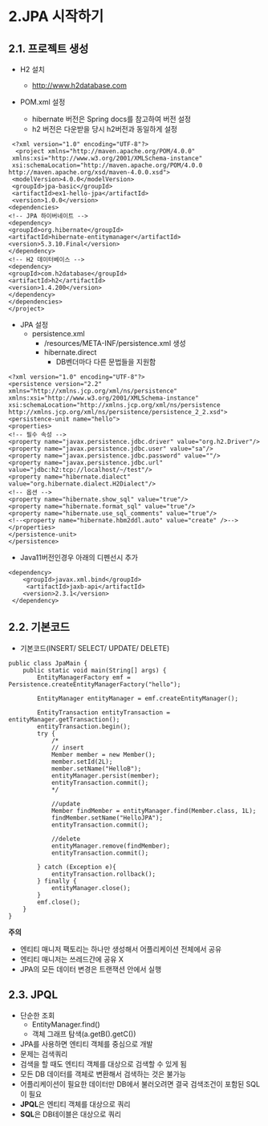 # 2.JPA 시작하기

## 2.1. 프로젝트 생성

- H2 설치
  - <http://www.h2database.com>

- POM.xml 설정
  - hibernate 버전은 Spring docs를 참고하여 버전 설정
  - h2 버전은 다운받을 당시 h2버전과 동일하게 설정

```code
 <?xml version="1.0" encoding="UTF-8"?>
  <project xmlns="http://maven.apache.org/POM/4.0.0"
 xmlns:xsi="http://www.w3.org/2001/XMLSchema-instance"
 xsi:schemaLocation="http://maven.apache.org/POM/4.0.0 http://maven.apache.org/xsd/maven-4.0.0.xsd">
 <modelVersion>4.0.0</modelVersion>
 <groupId>jpa-basic</groupId>
 <artifactId>ex1-hello-jpa</artifactId>
 <version>1.0.0</version>
<dependencies>
<!-- JPA 하이버네이트 -->
<dependency>
<groupId>org.hibernate</groupId>
<artifactId>hibernate-entitymanager</artifactId>
<version>5.3.10.Final</version>
</dependency>
<!-- H2 데이터베이스 -->
<dependency>
<groupId>com.h2database</groupId>
<artifactId>h2</artifactId>
<version>1.4.200</version>
</dependency>
</dependencies>
</project>
```

- JPA 설정
  - persistence.xml
    - /resources/META-INF/persistence.xml 생성
    - hibernate.direct
      - DB벤더마다 다른 문법들을 지원함

```code
<?xml version="1.0" encoding="UTF-8"?>
<persistence version="2.2"
xmlns="http://xmlns.jcp.org/xml/ns/persistence" xmlns:xsi="http://www.w3.org/2001/XMLSchema-instance"
xsi:schemaLocation="http://xmlns.jcp.org/xml/ns/persistence http://xmlns.jcp.org/xml/ns/persistence/persistence_2_2.xsd">
<persistence-unit name="hello">
<properties>
<!-- 필수 속성 -->
<property name="javax.persistence.jdbc.driver" value="org.h2.Driver"/>
<property name="javax.persistence.jdbc.user" value="sa"/>
<property name="javax.persistence.jdbc.password" value=""/>
<property name="javax.persistence.jdbc.url" value="jdbc:h2:tcp://localhost/~/test"/>
<property name="hibernate.dialect" value="org.hibernate.dialect.H2Dialect"/>
<!-- 옵션 -->
<property name="hibernate.show_sql" value="true"/>
<property name="hibernate.format_sql" value="true"/>
<property name="hibernate.use_sql_comments" value="true"/>
<!--<property name="hibernate.hbm2ddl.auto" value="create" />-->
</properties>
</persistence-unit>
</persistence>
```

- Java11버전인경우 아래의 디펜선시 추가

```code
<dependency>
    <groupId>javax.xml.bind</groupId>
     <artifactId>jaxb-api</artifactId>
    <version>2.3.1</version>
 </dependency>
```

## 2.2. 기본코드

- 기본코드(INSERT/ SELECT/ UPDATE/ DELETE)

```code
public class JpaMain {
    public static void main(String[] args) {
        EntityManagerFactory emf =  Persistence.createEntityManagerFactory("hello");

        EntityManager entityManager = emf.createEntityManager();

        EntityTransaction entityTransaction = entityManager.getTransaction();
        entityTransaction.begin();
        try {
            /*
            // insert
            Member member = new Member();
            member.setId(2L);
            member.setName("HelloB");
            entityManager.persist(member);
            entityTransaction.commit();
            */

            //update
            Member findMember = entityManager.find(Member.class, 1L);
            findMember.setName("HelloJPA");
            entityTransaction.commit();

            //delete
            entityManager.remove(findMember);
            entityTransaction.commit();

        } catch (Exception e){
            entityTransaction.rollback();
        } finally {
            entityManager.close();
        }
        emf.close();
    }
}

```

****주의****

- 엔티티 매니저 팩토리는 하나만 생성해서 어플리케이션 전체에서 공유
- 엔티티 매니저는 쓰레드간에 공유 X
- JPA의 모든 데이터 변경은 트랜잭션 안에서 실행

## 2.3. JPQL

- 단순한 조회
  - EntityManager.find()
  - 객체 그래프 탐색(a.getB().getC())
- JPA를 사용하면 엔티티 객체를 중심으로 개발
- 문제는 검색쿼리
- 검색을 할 때도 엔티티 객체를 대상으로 검색할 수 있게 됨
- 모든 DB 데이터를 객체로 변환해서 검색하는 것은 불가능
- 어플리케이션이 필요한 데이터만 DB에서 불러오려면 결국 검색조건이 포함된 SQL이 필요
- **JPQL**은 엔티티 객체를 대상으로 쿼리
- **SQL**은 DB테이블은 대상으로 쿼리
